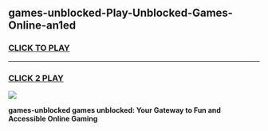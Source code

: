 
## games-unblocked-Play-Unblocked-Games-Online-an1ed
<h3>
<a href="https://premium76.site?title=games-unblocked&ref=25A">CLICK TO PLAY</a></h3>
<hr>

<h3>
<a href="https://premium76.site?title=games-unblocked&ref=25A">CLICK 2 PLAY</a>
  
</h3>

<a href="https://premium76.site?title=games-unblocked&ref=25A"><img src="https://clearcache.store/games.png"></a>


**games-unblocked games unblocked: Your Gateway to Fun and Accessible Online Gaming**
